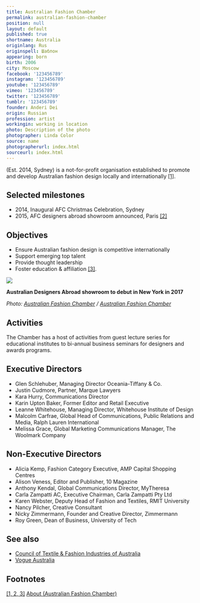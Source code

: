 ```yaml
---
title: Australian Fashion Chamber
permalink: australian-fashion-chamber
position: null
layout: default
published: true
shortname: Australia
originlang: Rus
originspell: Шаблон
appearing: born
birth: 2006
city: Moscow
facebook: '123456789'
instagram: '123456789'
youtube: '123456789'
vimeo: '123456789'
twitter: '123456789'
tumblr: '123456789'
founder: Anderi Dei
origin: Russian
profession: artist
workingin: working in location
photo: Description of the photo
photographer: Linda Color
source: name
photographerurl: index.html
sourceurl: index.html
---
```


(Est. 2014, Sydney) is a not-for-profit organisation established to promote and develop Australian fashion design locally and internationally <span id="a1">[\[1\]](#f1)</span>.

## Selected milestones

+ 2014, Inaugural AFC Christmas Celebration, Sydney
+ 2015, AFC designers abroad showroom announced, Paris <span id="a2">[\[2\]](#f2)</span>

## Objectives

+ Ensure Australian fashion design is competitive internationally
+ Support emerging top talent
+ Provide thought leadership
+ Foster education & affiliation
<span id="a3">[\[3\]](#f3)</span>.

![](https://cdn.newsapi.com.au/image/v1/1d60521c6a829d88b5bc72824895ff05)

**Australian Designers Abroad showroom to debut in New York in 2017**

*Photo: [Australian Fashion Chamber](afc) / [Australian Fashion Chamber](afc)*

## Activities

The Chamber has a host of activities  from guest lecture series for educational institutes to bi-annual business seminars for designers and awards programs.

## Executive Directors

+ Glen Schlehuber, Managing Director Oceania-Tiffany & Co.
+ Justin Cudmore, Partner, Marque Lawyers
+ Kara Hurry, Communications Director
+ Karin Upton Baker, Former Editor and Retail Executive
+ Leanne Whitehouse, Managing Director, Whitehouse Institute of Design
+ Malcolm Carfrae, Global Head of Communications, Public Relations and Media, Ralph Lauren International
+ Melissa Grace, Global Marketing Communications Manager, The Woolmark Company

## Non-Executive Directors

+ Alicia Kemp, Fashion Category Executive, AMP Capital Shopping Centres
+ Alison Veness, Editor and Publisher, 10 Magazine
+ Anthony Kendal, Global Communications Director, MyTheresa
+ Carla Zampatti AC, Executive Chairman, Carla Zampatti Pty Ltd
+ Karen Webster, Deputy Head of Fashion and Textiles, RMIT University
+ Nancy Pilcher, Creative Consultant
+ Nicky Zimmermann, Founder and Creative Director, Zimmermann
+ Roy Green, Dean of Business, University of Tech

## See also

+ [Council of Textile & Fashion Industries of Australia](ctfi-australia)
+ [Vogue Australia](vogue-australia)

## Footnotes

[[1, 2, 3]](#a1) <span id="f1"></span> [About (Australian Fashion Chamber)](https://ausfashioncouncil.com/who-we-are/)
